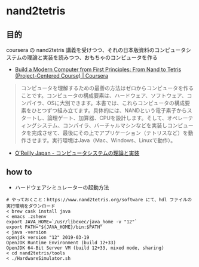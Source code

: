 # nand2tetris

## 目的
coursera の nand2tetris 講義を受けつつ、それの日本版資料のコンピュータシステムの理論と実装を読みつつ、おもちゃのコンピュータを作る

* [Build a Modern Computer from First Principles: From Nand to Tetris (Project-Centered Course) | Coursera](https://www.coursera.org/learn/build-a-computer/)

> コンピュータを理解するための最善の方法はゼロからコンピュータを作ることです。コンピュータの構成要素は、ハードウェア、ソフトウェア、コンパイラ、OSに大別できます。本書では、これらコンピュータの構成要素をひとつずつ組み立てます。具体的には、NANDという電子素子からスタートし、論理ゲート、加算器、CPUを設計します。そして、オペレーティングシステム、コンパイラ、バーチャルマシンなどを実装しコンピュータを完成させて、最後にその上でアプリケーション（テトリスなど）を動作させます。実行環境はJava（Mac、Windows、Linuxで動作）。
* [O'Reilly Japan - コンピュータシステムの理論と実装](https://www.oreilly.co.jp/books/9784873117126/)

## how to

* ハードウェアシミュレーターの起動方法
``` shell
# やっておくこと：https://www.nand2tetris.org/software にて、hdl ファイルの実行環境をダウンロード
< brew cask install java
< emacs .zshenv
export JAVA_HOME=`/usr/libexec/java_home -v "12"`
export PATH="${JAVA_HOME}/bin:$PATH"
< java -version
openjdk version "12" 2019-03-19
OpenJDK Runtime Environment (build 12+33)
OpenJDK 64-Bit Server VM (build 12+33, mixed mode, sharing)
< cd nand2tetris/tools
< ./HardwareSimulator.sh
```
